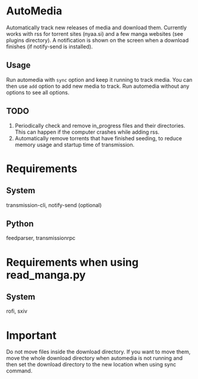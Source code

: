 # AutoMedia
Automatically track new releases of media and download them. Currently works with rss for torrent sites (nyaa.si) and a few manga websites (see plugins directory).
A notification is shown on the screen when a download finishes (if notify-send is installed).
## Usage
Run automedia with `sync` option and keep it running to track media. You can then use `add` option to add new media to track.
Run automedia without any options to see all options.
## TODO
1. Periodically check and remove in_progress files and their directories. This can happen if the computer crashes while adding rss.
2. Automatically remove torrents that have finished seeding, to reduce memory usage and startup time of transmission.
# Requirements
## System
transmission-cli, notify-send (optional)
## Python
feedparser, transmissionrpc
# Requirements when using read_manga.py
## System
rofi, sxiv
# Important
Do not move files inside the download directory. If you want to move them, move the whole download directory
when automedia is not running and then set the download directory to the new location when using sync command.
